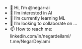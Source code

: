 - 👋 Hi, I’m @negar-ai
- 👀 I’m interested in AI
- 🌱 I’m currently learning ML 
- 💞️ I’m looking to collaborate on ...
- 📫 How to reach me: <br>
linkedin.com/in/negardeilami/ <br>
t.me/NegarDeylami
<!---
negar-ai/negar-ai is a ✨ special ✨ repository because its `README.md` (this file) appears on your GitHub profile.
You can click the Preview link to take a look at your changes.
--->
